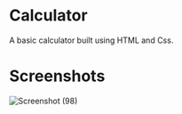 # Calculator
A basic calculator built using HTML and Css.

# Screenshots

![Screenshot (98)](https://github.com/harshhgithub/Calculator/assets/133668600/4f406e78-87e1-466a-a6a3-cc6c29d1a4a1)
